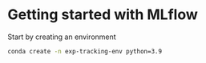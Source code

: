 # Getting started with MLflow

Start by creating an environment

```bash
conda create -n exp-tracking-env python=3.9
```
